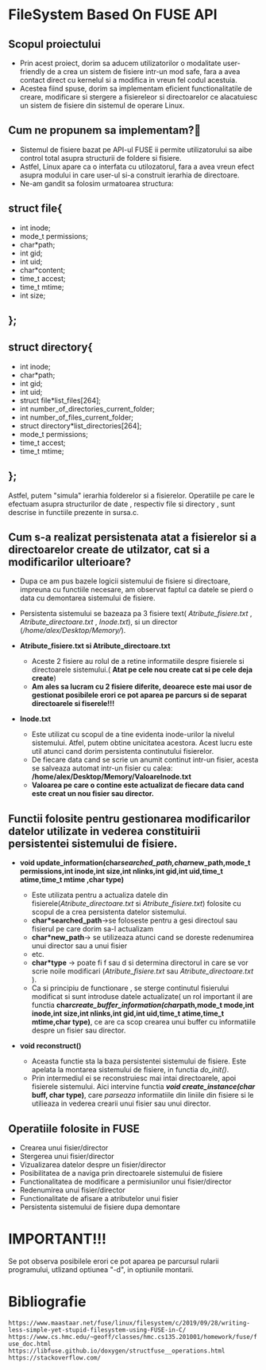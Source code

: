 # FileSystem Based On FUSE API 

## Scopul proiectului
* Prin acest proiect, dorim sa aducem utilizatorilor o modalitate user-friendly de a crea un sistem de fisiere intr-un mod safe, fara a avea contact direct cu kernelul si a modifica in vreun fel codul acestuia.
* Acestea fiind spuse, dorim sa implementam eficient functionalitatile de creare, modificare si stergere a fisiereleor si directoarelor ce alacatuiesc un sistem de fisiere din sistemul de operare Linux.
    
## Cum ne propunem sa implementam?🤔
* Sistemul de fisiere bazat pe API-ul FUSE ii permite utilizatorului sa aibe control total asupra structurii de foldere si fisiere. 
* Astfel, Linux apare ca o interfata cu utilozatorul, fara a avea vreun efect asupra modului in care user-ul si-a construit ierarhia de directoare.
* Ne-am gandit sa folosim urmatoarea structura:

## struct file{
* int inode;
*  mode_t permissions;
* char*path;
* 	int gid;
* 	int uid;
* 	char*content;
* 	time_t accest;
* 	time_t mtime;
*    int size;
## };   

## struct directory{
* 	int inode;
* 	char*path;
* 	int gid;
* 	int uid;
* 	struct file*list_files[264];
* 	int number_of_directories_current_folder;
*   int number_of_files_current_folder;
* 	struct directory*list_directories[264];
* 	mode_t permissions;
* 	time_t accest;
* 	time_t mtime;
## };

   Astfel, putem "simula" ierarhia folderelor si a fisierelor. Operatiile pe care le efectuam asupra structurilor de date , respectiv file si directory , sunt descrise in functiile prezente in sursa.c.

## Cum s-a realizat persistenata atat a fisierelor si a directoarelor create de utilzator, cat si a modificarilor ulterioare?

* Dupa ce am pus bazele logicii sistemului de fisiere si directoare, impreuna cu functiile necesare, am observat faptul ca datele se pierd o data cu demontarea sistemului de fisiere.
* Persistenta sistemului se bazeaza pa 3 fisiere text( _Atribute_fisiere.txt_ , _Atribute_directoare.txt_ , _Inode.txt_), si un director (_/home/alex/Desktop/Memory/_).

* **Atribute_fisiere.txt si Atribute_directoare.txt**
  * Aceste 2 fisiere au rolul de a retine informatiile despre fisierele si directoarele sistemului.( **Atat pe cele nou create cat si pe cele deja create**)
  * **Am ales sa lucram cu 2 fisiere diferite, deoarece este mai usor de gestionat posibilele erori ce pot aparea pe parcurs si de separat directoarele si fiserele!!!**


 * **Inode.txt**
   * Este utilizat cu scopul de a tine evidenta inode-urilor la nivelul sistemului. Atfel, putem obtine unicitatea acestora. Acest lucru este util atunci cand dorim persistenta continutului fisierelor.
   * De fiecare data cand se scrie un anumit continut intr-un fisier, acesta se salveaza automat intr-un fisier cu calea: **/home/alex/Desktop/Memory/ValoareInode.txt**
   * **Valoarea pe care o contine este actualizat de fiecare data cand este creat un nou fisier sau director.**
     
## Functii folosite pentru gestionarea modificarilor datelor utilizate in vederea constituirii persistentei sistemului de fisiere.

* **void update_information(char*searched_path,char*new_path,mode_t permissions,int inode,int size,int nlinks,int gid,int uid,time_t atime,time_t mtime ,char type)**
  * Este utilizata pentru a actualiza datele din fisierele(_Atribute_directoare.txt_ si _Atribute_fisiere.txt_) folosite cu scopul de a crea persistenta datelor sistemului.
  * **char*searched_path**->se foloseste pentru a gesi directoul sau fisierul pe care dorim sa-l actualizam
  * **char*new_path**-> se utilizeaza atunci cand se doreste redenumirea unui director sau a unui fisier
  * etc.
  * **char*type** -> poate fi f sau d si determina directorul in care se vor scrie noile modificari (_Atribute_fisiere.txt_ sau _Atribute_directoare.txt_ ).
  * Ca si principiu de functionare , se sterge continutul fisierului modificat si sunt introduse datele actualizate( un rol important il are functia **char*create_buffer_information(char*path,mode_t mode,int inode,int size,int nlinks,int gid,int uid,time_t atime,time_t mtime,char type)**, ce are ca scop crearea unui buffer cu informatiile despre un fisier sau director.

* **void reconstruct()**
  * Aceasta functie sta la baza persistentei sistemului de fisiere. Este apelata la montarea sistemului de fisiere, in functia *do_init()*.
  * Prin intermediul ei se reconstruiesc mai intai directoarele, apoi fisierele sistemului. Aici intervine functia ***void create_instance(char* buff, char type)**, care _parseaza_ informatiile din liniile din fisiere si le utilieaza in vederea crearii unui fisier sau unui director. 
  
 
## Operatiile folosite in FUSE
* Crearea unui fisier/director
* Stergerea unui fisier/director
* Vizualizarea datelor despre un fisier/director
* Posibilitatea de a naviga prin directoarele sistemului de fisiere
* Functionalitatea de modificare a permisiunilor unui fisier/director
* Redenumirea unui fisier/director
* Functionalitate de afisare a atributelor unui fisier
* Persistenta sistemului de fisiere dupa demontare

# IMPORTANT!!!
Se pot observa posibilele erori ce pot aparea pe parcursul rularii programului, utlizand optiunea "-d", in optiunile montarii.


# Bibliografie
  `https://www.maastaar.net/fuse/linux/filesystem/c/2019/09/28/writing-less-simple-yet-stupid-filesystem-using-FUSE-in-C/`
  `https://www.cs.hmc.edu/~geoff/classes/hmc.cs135.201001/homework/fuse/fuse_doc.html`
  `https://libfuse.github.io/doxygen/structfuse__operations.html`
  `https://stackoverflow.com/`
